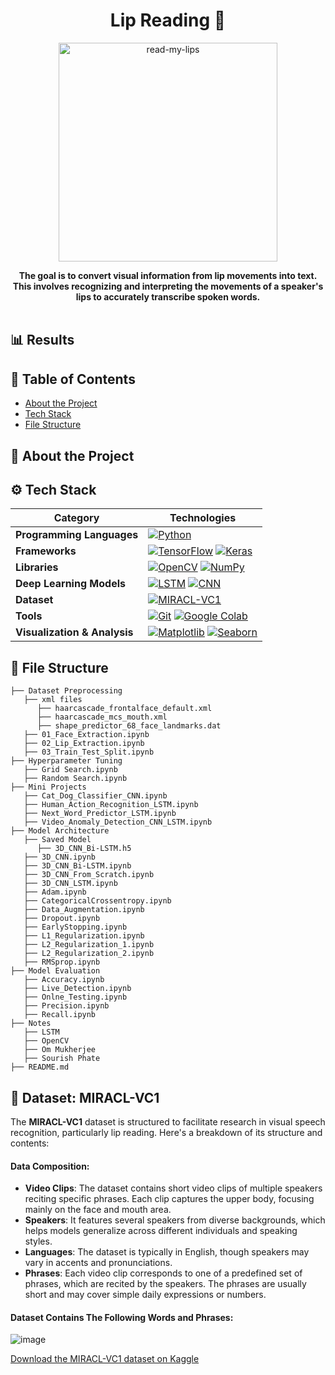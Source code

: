 <h1 align="center"> Lip Reading 💬</h1>


<p align="center">
  <img src="https://github.com/user-attachments/assets/9052f2a1-c027-401e-a79f-e3835189365b" alt="read-my-lips" width="350" />
</p>


<div align="center">
  <strong>The goal is to convert visual information from lip movements into text. This involves recognizing and interpreting the movements of a speaker's lips to accurately transcribe spoken words.</strong>
</div>

<br />

## 📊 Results


## 📑 Table of Contents

- [About the Project](#-about-the-project)
- [Tech Stack](#️-tech-stack)
- [File Structure](#-file-structure)

## 📘 About the Project


## ⚙️ Tech Stack

| **Category**                | **Technologies**                                                                                       |
|-----------------------------|----------------------------------------------------------------------------------------------------|
| **Programming Languages**   | [![Python](https://img.shields.io/badge/python-3776AB?style=for-the-badge&logo=python&logoColor=white)](https://www.python.org/)              |
| **Frameworks**              | [![TensorFlow](https://img.shields.io/badge/tensorflow-FF6F00?style=for-the-badge&logo=tensorflow&logoColor=white)](https://www.tensorflow.org/) [![Keras](https://img.shields.io/badge/keras-D00000?style=for-the-badge&logo=keras&logoColor=white)](https://keras.io/) |
| **Libraries**               | [![OpenCV](https://img.shields.io/badge/opencv-5C3EE8?style=for-the-badge&logo=opencv&logoColor=white)](https://opencv.org/) [![NumPy](https://img.shields.io/badge/numpy-013243?style=for-the-badge&logo=numpy&logoColor=white)](https://numpy.org/)             |
| **Deep Learning Models**    | [![LSTM](https://img.shields.io/badge/LSTM-563D7C?style=for-the-badge&logo=lstm&logoColor=white)](https://en.wikipedia.org/wiki/Long_short-term_memory) [![CNN](https://img.shields.io/badge/CNN-0A192E?style=for-the-badge&logo=cnn&logoColor=white)](https://www.geeksforgeeks.org/convolutional-neural-network-cnn-in-machine-learning/) |
| **Dataset**                 | [![MIRACL-VC1](https://img.shields.io/badge/MIRACL--VC1-4D2A4E?style=for-the-badge&logo=dataset&logoColor=white)](https://paperswithcode.com/dataset/miracl-vc1)                                                                            |
| **Tools**                   | [![Git](https://img.shields.io/badge/git-F05032?style=for-the-badge&logo=git&logoColor=white)](https://git-scm.com/) [![Google Colab](https://img.shields.io/badge/google%20colab-F9AB00?style=for-the-badge&logo=googlecolab&logoColor=white)](https://colab.research.google.com/)                            |
| **Visualization & Analysis**| [![Matplotlib](https://img.shields.io/badge/matplotlib-3776AB?style=for-the-badge&logo=python&logoColor=white)](https://matplotlib.org/) [![Seaborn](https://img.shields.io/badge/seaborn-013243?style=for-the-badge&logo=python&logoColor=white)](https://seaborn.pydata.org/)                 |


## 📁 File Structure

    ├── Dataset Preprocessing
       ├── xml files
          ├── haarcascade_frontalface_default.xml
          ├── haarcascade_mcs_mouth.xml
          ├── shape_predictor_68_face_landmarks.dat
       ├── 01_Face_Extraction.ipynb
       ├── 02_Lip_Extraction.ipynb
       ├── 03_Train_Test_Split.ipynb
    ├── Hyperparameter Tuning
       ├── Grid Search.ipynb
       ├── Random Search.ipynb
    ├── Mini Projects
       ├── Cat_Dog_Classifier_CNN.ipynb
       ├── Human_Action_Recognition_LSTM.ipynb
       ├── Next_Word_Predictor_LSTM.ipynb
       ├── Video_Anomaly_Detection_CNN_LSTM.ipynb
    ├── Model Architecture
       ├── Saved Model
          ├── 3D_CNN_Bi-LSTM.h5
       ├── 3D_CNN.ipynb
       ├── 3D_CNN_Bi-LSTM.ipynb
       ├── 3D_CNN_From_Scratch.ipynb
       ├── 3D_CNN_LSTM.ipynb
       ├── Adam.ipynb
       ├── CategoricalCrossentropy.ipynb
       ├── Data_Augmentation.ipynb
       ├── Dropout.ipynb
       ├── EarlyStopping.ipynb
       ├── L1_Regularization.ipynb
       ├── L2_Regularization_1.ipynb
       ├── L2_Regularization_2.ipynb
       ├── RMSprop.ipynb
    ├── Model Evaluation
       ├── Accuracy.ipynb
       ├── Live_Detection.ipynb
       ├── Onlne_Testing.ipynb
       ├── Precision.ipynb
       ├── Recall.ipynb
    ├── Notes
       ├── LSTM
       ├── OpenCV
       ├── Om Mukherjee
       ├── Sourish Phate       
    ├── README.md

## 💾 Dataset: MIRACL-VC1

The **MIRACL-VC1** dataset is structured to facilitate research in visual speech recognition, particularly lip reading. Here's a breakdown of its structure and contents:

#### Data Composition:
- **Video Clips**: The dataset contains short video clips of multiple speakers reciting specific phrases. Each clip captures the upper body, focusing mainly on the face and mouth area.
- **Speakers**: It features several speakers from diverse backgrounds, which helps models generalize across different individuals and speaking styles.
- **Languages**: The dataset is typically in English, though speakers may vary in accents and pronunciations.
- **Phrases**: Each video clip corresponds to one of a predefined set of phrases, which are recited by the speakers. The phrases are usually short and may cover simple daily expressions or numbers.

#### Dataset Contains The Following Words and Phrases:

![image](https://github.com/user-attachments/assets/cc4d4ba3-0961-4439-8a36-0a0de73e2bac)

[Download the MIRACL-VC1 dataset on Kaggle](https://www.kaggle.com/datasets/apoorvwatsky/miraclvc1)

